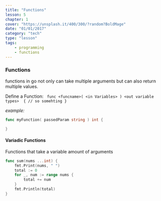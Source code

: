 ```yaml
---
title: "Functions"
lesson: 5
chapter: 1
cover: "https://unsplash.it/400/300/?random?BoldMage"
date: "01/01/2017"
category: "tech"
type: "lesson"
tags:
    - programming
    - functions
---
```


### Functions

functions in go not only can take multiple arguments but can also return multiple values.

Define a Function:
` func <funcname>( <in Variables> ) <out variable types>  { // so somehting }`

_example:_ 
``` Go
func myFunction( passedParam string ) int {

}
```

#### Variadic Functions
Functions that take a variable amount of arguments

```go
func sum(nums ...int) {
    fmt.Print(nums, " ")
    total := 0
    for _, num := range nums {
        total += num
    }
    fmt.Println(total)
}
```